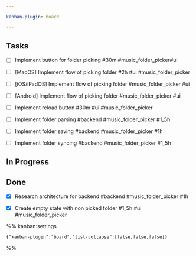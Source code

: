 ```yaml
---

kanban-plugin: board

---
```


## Tasks

- [ ] Implement button for folder picking #30m #music_folder_picker#ui
- [ ] [MacOS] Implement flow of picking folder #2h #ui #music_folder_picker
- [ ] [iOS/iPadOS] Implement flow of picking folder #music_folder_picker  #ui
- [ ] [Android] Implement flow of picking folder #music_folder_picker  #ui
- [ ] Implement reload button #30m #ui #music_folder_picker
- [ ] Implement folder parsing #backend #music_folder_picker #1_5h
- [ ] Implement folder saving #backend #music_folder_picker #1h
- [ ] Implement folder syncing #backend #music_folder_picker #1_5h


## In Progress



## Done

- [x] Research architecture for backend #backend #music_folder_picker #1h
- [x] Create empty state with non picked folder #1_5h #ui #music_folder_picker




%% kanban:settings
```
{"kanban-plugin":"board","list-collapse":[false,false,false]}
```
%%